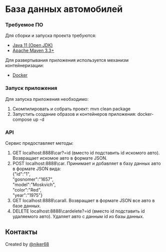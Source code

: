 # База данных автомобилей

### Требуемое ПО

Для сборки и запуска проекта требуются:
- [Java 11 (Open JDK)](https://openjdk.java.net/projects/jdk/11/)
- [Apache Maven 3.3+](https://maven.apache.org/)

Для развертывания приложения используется механизм контейнеризации:
- [Docker](https://www.docker.com/)

### Запуск приложения

Для запуска приложения необходимо:
1. Скомпилировать и собрать проект: mvn clean package
2. Запустить создание образов и контейнеров приложения: docker-compose up -d

### API

Сервис предоставляет методы:
1. GET localhost:8888\car?=id (вместо id подставить id искомого авто). Возвращает искомое авто в формате JSON.
2. POST localhost:8888\car. Принимает и добавляет в базу данных авто в формате JSON вида:  
{"id":"1",  
"gosnomer":"1657",  
"model":"Moskvich",  
"color":"Red",  
"year":"1975"}   
3. GET localhost:8888\carall. Возвращает в формате JSON все авто в базе данных.
4. DELETE localhost:8888\cardelete?=id (вместо id подставить id удаляемого авто). Удаляет авто с данным id из базы данных.
  
## Контакты
  Created by [@niker68](mailto:niker68@yandex.ru)
